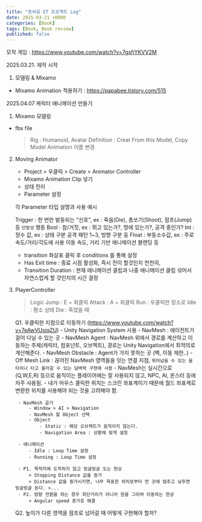 ```yaml
---
title: "총싸움 ET 프로젝트 Log"
date: 2025-03-21 +0800
categories: [Book]
tags: [Book, Book review]
published: false
---
```


모작 게임 : https://www.youtube.com/watch?v=7gsfjYKVV2M


2025.03.21. 제작 시작

1. 모델링 & Mixamo
- Mixamo Animation 적용하기 : https://papabee.tistory.com/515

2025.04.07 케릭터 애니메이션 만들기

1. Mixamo 모델링
- fbx file 
    > Rig : Humanoid,  Avatar Definition : Creat From this Model, Copy Model
    > Animation 이름 변경

2. Moving Animator
    - Project > 우클릭 > Create > Animator Controller
    - Mixamo Animation Clip 넣기
    - 상태 전이
    - Parameter 설정

    각 Parameter 타입 설명과 사용 예시

    Trigger	: 한 번만 발동되는 "신호", ex : 죽음(Die), 총쏘기(Shoot), 점프(Jump) 등 `단발성` 행동
    Bool : 참/거짓,	ex : 뛰고 있는가?, 땅에 있는가?, 공격 중인가?
    Int : 정수 값, ex :  상태 구분	공격 패턴 1~3, 방향 구분 등
    Float : 부동소수값, ex : 주로 속도/거리/각도에 사용	이동 속도, 거리 기반 애니메이션 블렌딩 등

    - transition 화살표 클릭 후 conditions 를 통해 설정
    - Has Exit time : 종료 시점 활성화, 즉시 전이 할것인지 천천히, 
    - Transition Duration : 현재 애니메이션 클립과 나중 애니메이션 클립 섞어서 자연스럽게 할 것인지의 시간 결정

3. PlayerController
    > Logic
        Jump : E + 좌클릭
        Attack : A + 좌클릭
        Run : 우클릭한 장소로
        Idle : 평소 상태
        Die : 죽었을 때

    Q1. 우클릭한 지점으로 이동하기 (https://www.youtube.com/watch?v=7eAwVUsiqZU)
        - Unity Navigation System 사용
            - NavMesh : 에이전트가 걸어 다닐 수 있는 곳
            - NavMesh Agent : NavMesh 위에서 경로를 계산하고 이동하는 주체(캐릭터, 컴포넌트, 오브젝트), 경로는 Unity Navigation에서 최적의로 계산해준다.
            - NavMesh Obstacle : Agent가 가지 못하는 곳 (벽, 이동 제한..) 
            - Off Mesh Link : 끊어진 NavMesh 영역들을 잇는 연결 지점, `뛰어넘을 수 있는 울타리나 타고 올라갈 수 있는 담벼락 구현에 사용`
            - NavMesh는 실시간으로 (Q,W,E,R) 등으로 움직이는 플레이어에는 잘 사용되지 않고, NPC, AI, 몬스터 등에 자주 사용됨.
        - 내가 마우스 클릭한 위치는 스크린 좌표계이기 때문에 월드 좌표계로 변환한 위치를 사용해야 되는 것을 고려해야 함.

        - NavMesh 굽기
            - Window > AI > Navigation
            - NavMesh 할 Object 선택 
            - Object
                - Static : 해당 오브젝트가 움직이지 않는다.
                - Navigation Area : 상황에 맞게 설정

        - 애니메이션 
            - Idle : Loop Time 설정
            - Running : Loop Time 설정

        - P1. 목적지에 도착하지 않고 빙글빙글 도는 현상
            > Stopping Distance 값을 증가
            > Distance 값을 증가시키면, 너무 목표한 위치로부터 먼 곳에 멈추고 낮추면 빙글빙글 돈다. >...
        - P2. 방향 전환을 하는 경우 최단거리가 아니라 원을 그리며 이동하는 현상
            > Angular speed 증가로 해결

        
    Q2. 높이가 다른 영역을 점프로 넘어갈 때 어떻게 구현해야 할까?


